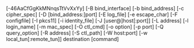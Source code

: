 
[-46AaCfGgKkMNnqsTtVvXxYy] [-B bind_interface]
 [-b bind_address] [-c cipher_spec] [-D [bind_address:]port]
 [-E log_file] [-e escape_char] [-F configfile] [-I pkcs11]
 [-i identity_file] [-J [user@]host[:port]] [-L address]
 [-l login_name] [-m mac_spec] [-O ctl_cmd] [-o option] [-p port]
 [-Q query_option] [-R address] [-S ctl_path] [-W host:port]
 [-w local_tun[:remote_tun]] destination [command]
